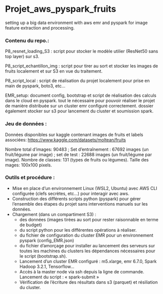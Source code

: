 # Projet_aws_pyspark_fruits
setting up a big data environment with aws emr and pyspark for image feature extraction and processing.

<h3> Contenu du repo.: </h3>

P8_resnet_loading_S3 : script pour stocker le modèle utilier (ResNet50 sans top layer) sur s3.

P8_script_echantillon_img : script pour tirer au sort et stocker les images de fruits localement et sur S3 en vue du traitement.

P8_script_local : script de réalisation du projet localement pour prise en main de pyspark, boto3, etc...

EMR_setup: document config, bootstrap et script de réalisation des calculs dans le cloud en pyspark. tout le nécessaire pour pouvoir réaliser le projet de manière distribuée sur un cluster emr configuré correctement. dossier également stocker sur s3 pour lancement du cluster et soumission spark.

<h3> Jeu de données : </h3>

Données disponibles sur kaggle contenant images de fruits et labels associées: https://www.kaggle.com/datasets/moltean/fruits

Nombre total d’images: 90483 ;
Set d’entraînement : 67692 images (un fruit/légume par image) ; set de test : 22688 images (un fruit/légume par image).
Nombre de classes: 131 (types de fruits ou légumes).
Taille des mages: 100x100 pixels.

<h3> Outils et procédure : </h3>

- Mise en place d’un environnement Linux (WSL2, Ubuntu) avec AWS CLI configurée (clefs secrètes, etc...) pour interagir avec aws.
- Construction des différents scripts python (pyspark) pour gérer l’ensemble des étapes du projet sans interventions manuels sur les données.
- Chargement (dans un compartiment S3) :
  - des données (images tirées au sort pour rester raisonnable en terme de budget)
  - du script python pour les différentes opérations à réaliser.
  - du fichier de configuration du cluster EMR pour un environnement pyspark (config_EMR.json) 
  - du fichier d’amorçage pour installer au lancement des serveurs sur toutes les machines du clusters les dépendances nécessaires pour le script (bootstrap.sh).
  - Lancement d’un cluster EMR configuré : m5.xlarge, emr 6.7.0, Spark Hadoop 3.2.1, Tensorflow...
  - Accès à la master node via ssh depuis la ligne de commande. Lancement du script : « spark-submit »
  - Vérification de l’écriture des résultats dans s3 (parquet) et résiliation du cluster.
